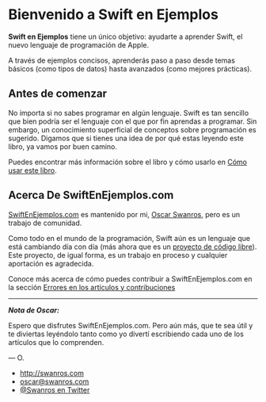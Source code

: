 # Bienvenido a Swift en Ejemplos

**Swift en Ejemplos** tiene un único objetivo: ayudarte a aprender Swift, el nuevo lenguaje de programación de Apple.

A través de ejemplos concisos, aprenderás paso a paso desde temas básicos (como tipos de datos) hasta avanzados (como mejores prácticas).


## Antes de comenzar
No importa si no sabes programar en algún lenguaje. Swift es tan sencillo que bien podría ser el lenguaje con el que por fin aprendas a programar. Sin embargo, un conocimiento superficial de conceptos sobre programación es sugerido. Digamos que si tienes una idea de por qué estas leyendo este libro, ya vamos por buen camino.

Puedes encontrar más información sobre el libro y cómo usarlo en [Cómo usar este libro](como_usar_este_libro.md).


## Acerca De SwiftEnEjemplos.com
[SwiftEnEjemplos.com](http://swiftenejemplos.com) es mantenido por mi, [Oscar Swanros](http://swanros.com), pero es un trabajo de comunidad.

Como todo en el mundo de la programación, Swift aún es un lenguaje que está cambiando día con día (más ahora que es un [proyecto de código libre](http://swift.org)). Este proyecto, de igual forma, es un trabajo en proceso y cualquier aportación es agradecida. 

Conoce más acerca de cómo puedes contribuir a SwiftEnEjemplos.com en la sección [Errores en los artículos y contribuciones](http://www.swiftenejemplos.com/como_usar_este_libro.html#errores-en-los-art%C3%ADculos-y-contribuciones)

---

***Nota de Oscar:***

Espero que disfrutes SwiftEnEjemplos.com. Pero aún más, que te sea útil y te diviertas leyéndolo tanto como yo divertí escribiendo cada uno de los artículos que lo comprenden.

— O.

* http://swanros.com
* [oscar@swanros.com](mailto:oscar@swanros.com?subject=SwiftEnEjemplos.com)
* [@Swanros en Twitter](http://twitter.com/Swanros)